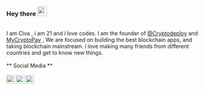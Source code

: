 ### Hey there <img src="https://media.giphy.com/media/hvRJCLFzcasrR4ia7z/giphy.gif" width="25px">
<br/>
I am Civa , i am 21 and i love codes. I am the founder of <a href="https://cryptodeploy.io">@Cryptodeploy</a> and <a href="https://mycryptopay.io">MyCryptoPay</a> , We are focused on building the best blockchain apps, and taking blockchain mainstream. i love making many friends from different countries and get to know new things. 
<br/>
<br/>
** Social Media **
<br/>
<br/>
<a href="https://twitter.com/cryptociva">
  <img align="left" alt="Civa's | Twitter" width="22px" src="https://civa.cryptodeploy.io/icons/twitter.svg" />
</a>
<a href="https://wa.me/12524653187">
  <img align="left" alt="Civa's Whatsapp" width="22px" src="https://civa.cryptodeploy.io/icons/whatsapp.svg" />
</a>
<a href="https://t.me/cryptociva">
  <img align="left" alt="Civa's Telegram" width="22px" src="https://civa.cryptodeploy.io/icons/telegram.svg" />
</a>
<br/>
<br/>
